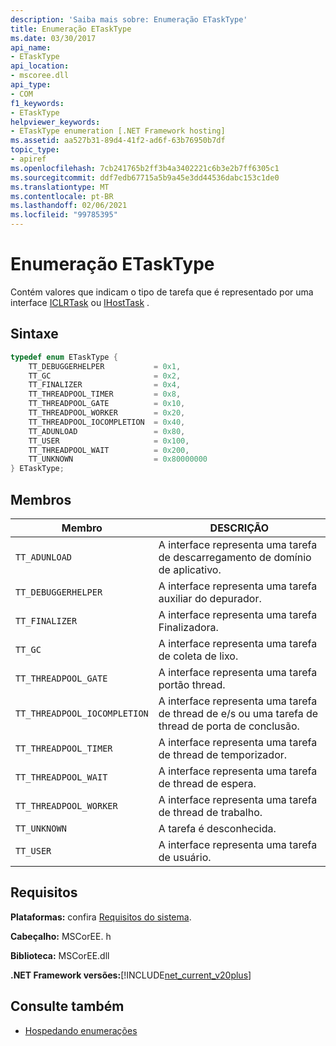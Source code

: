 ```yaml
---
description: 'Saiba mais sobre: Enumeração ETaskType'
title: Enumeração ETaskType
ms.date: 03/30/2017
api_name:
- ETaskType
api_location:
- mscoree.dll
api_type:
- COM
f1_keywords:
- ETaskType
helpviewer_keywords:
- ETaskType enumeration [.NET Framework hosting]
ms.assetid: aa527b31-89d4-41f2-ad6f-63b76950b7df
topic_type:
- apiref
ms.openlocfilehash: 7cb241765b2ff3b4a3402221c6b3e2b7ff6305c1
ms.sourcegitcommit: ddf7edb67715a5b9a45e3dd44536dabc153c1de0
ms.translationtype: MT
ms.contentlocale: pt-BR
ms.lasthandoff: 02/06/2021
ms.locfileid: "99785395"
---
```

# <a name="etasktype-enumeration"></a>Enumeração ETaskType

Contém valores que indicam o tipo de tarefa que é representado por uma interface [ICLRTask](iclrtask-interface.md) ou [IHostTask](ihosttask-interface.md) .  
  
## <a name="syntax"></a>Sintaxe  
  
```cpp  
typedef enum ETaskType {  
    TT_DEBUGGERHELPER           = 0x1,  
    TT_GC                       = 0x2,  
    TT_FINALIZER                = 0x4,  
    TT_THREADPOOL_TIMER         = 0x8,  
    TT_THREADPOOL_GATE          = 0x10,  
    TT_THREADPOOL_WORKER        = 0x20,  
    TT_THREADPOOL_IOCOMPLETION  = 0x40,  
    TT_ADUNLOAD                 = 0x80,  
    TT_USER                     = 0x100,  
    TT_THREADPOOL_WAIT          = 0x200,  
    TT_UNKNOWN                  = 0x80000000  
} ETaskType;  
```  
  
## <a name="members"></a>Membros  
  
|Membro|DESCRIÇÃO|  
|------------|-----------------|  
|`TT_ADUNLOAD`|A interface representa uma tarefa de descarregamento de domínio de aplicativo.|  
|`TT_DEBUGGERHELPER`|A interface representa uma tarefa auxiliar do depurador.|  
|`TT_FINALIZER`|A interface representa uma tarefa Finalizadora.|  
|`TT_GC`|A interface representa uma tarefa de coleta de lixo.|  
|`TT_THREADPOOL_GATE`|A interface representa uma tarefa portão thread.|  
|`TT_THREADPOOL_IOCOMPLETION`|A interface representa uma tarefa de thread de e/s ou uma tarefa de thread de porta de conclusão.|  
|`TT_THREADPOOL_TIMER`|A interface representa uma tarefa de thread de temporizador.|  
|`TT_THREADPOOL_WAIT`|A interface representa uma tarefa de thread de espera.|  
|`TT_THREADPOOL_WORKER`|A interface representa uma tarefa de thread de trabalho.|  
|`TT_UNKNOWN`|A tarefa é desconhecida.|  
|`TT_USER`|A interface representa uma tarefa de usuário.|  
  
## <a name="requirements"></a>Requisitos  

 **Plataformas:** confira [Requisitos do sistema](../../get-started/system-requirements.md).  
  
 **Cabeçalho:** MSCorEE. h  
  
 **Biblioteca:** MSCorEE.dll  
  
 **.NET Framework versões:**[!INCLUDE[net_current_v20plus](../../../../includes/net-current-v20plus-md.md)]  
  
## <a name="see-also"></a>Consulte também

- [Hospedando enumerações](hosting-enumerations.md)
